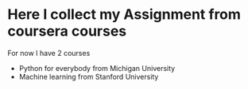 # Here I collect my Assignment from coursera courses

For now I have 2 courses
- Python for everybody from Michigan University
- Machine learning from Stanford University

